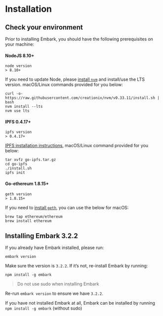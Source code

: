 # Installation
## Check your environment
Prior to installing Embark, you should have the following prerequisites on your machine:
#### NodeJS 8.10+
```
node version
> 8.10+
```
If you need to update Node, please [install `nvm`](https://github.com/creationix/nvm#installation) and install/use the LTS version. macOS/Linux commands provided for you below:
```
curl -o- https://raw.githubusercontent.com/creationix/nvm/v0.33.11/install.sh | bash
nvm install --lts
nvm use lts
```
#### IPFS 0.4.17+
```
ipfs version
> 0.4.17+
```
[IPFS installation instructions](https://ipfs.io/docs/install/#installing-from-a-prebuilt-package), macOS/Linux command provided for you below:
```
tar xvfz go-ipfs.tar.gz
cd go-ipfs
./install.sh
ipfs init
```

#### Go-ethereum 1.8.15+
```
geth version
> 1.8.15+
```
If you need to [install `geth`](https://github.com/ethereum/go-ethereum/wiki/Building-Ethereum), you can use the below for macOS:
```
brew tap ethereum/ethereum
brew install ethereum
```
## Installing Embark 3.2.2
If you already have Embark installed, please run: 
```
embark version
```

Make sure the version is `3.2.2`. If it’s not, re-install Embark by running:
```
npm install -g embark
```
> Do not use sudo when installing Embark

Re-run `embark version` to ensure we have `3.2.2`. 

If you have not installed Embark at all, Embark can be installed by running
`npm install -g embark` (without sudo)